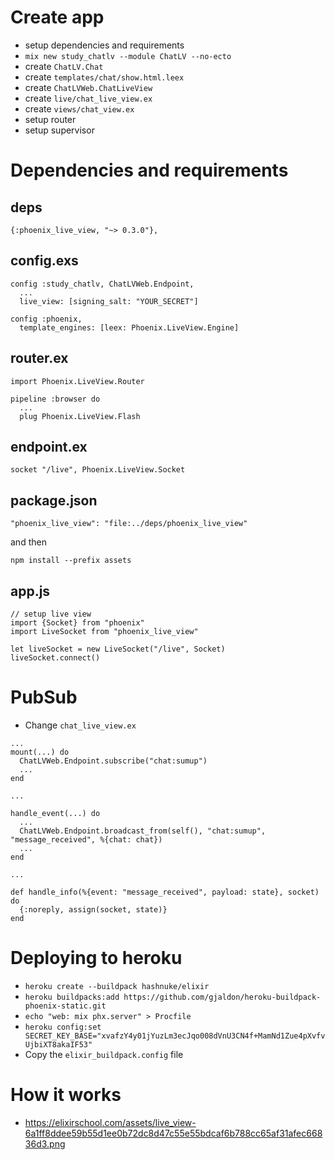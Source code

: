 # Create app

- setup dependencies and requirements
- `mix new study_chatlv --module ChatLV --no-ecto`
- create `ChatLV.Chat`
- create `templates/chat/show.html.leex`
- create `ChatLVWeb.ChatLiveView`
- create `live/chat_live_view.ex`
- create `views/chat_view.ex`
- setup router
- setup supervisor

# Dependencies and requirements

## deps

```
{:phoenix_live_view, "~> 0.3.0"},
```

## config.exs

```
config :study_chatlv, ChatLVWeb.Endpoint,
  ...
  live_view: [signing_salt: "YOUR_SECRET"]
```

```
config :phoenix,
  template_engines: [leex: Phoenix.LiveView.Engine]
```

## router.ex

```
import Phoenix.LiveView.Router

pipeline :browser do
  ...
  plug Phoenix.LiveView.Flash
```

## endpoint.ex

```
socket "/live", Phoenix.LiveView.Socket
```

## package.json

```
"phoenix_live_view": "file:../deps/phoenix_live_view"
```
and then
```
npm install --prefix assets
```

## app.js

```
// setup live view
import {Socket} from "phoenix"
import LiveSocket from "phoenix_live_view"

let liveSocket = new LiveSocket("/live", Socket)
liveSocket.connect()
```

# PubSub

- Change `chat_live_view.ex`

```
...
mount(...) do
  ChatLVWeb.Endpoint.subscribe("chat:sumup")
  ...
end

...

handle_event(...) do
  ...
  ChatLVWeb.Endpoint.broadcast_from(self(), "chat:sumup", "message_received", %{chat: chat})
  ...
end

...

def handle_info(%{event: "message_received", payload: state}, socket) do
  {:noreply, assign(socket, state)}
end
```


# Deploying to heroku

- `heroku create --buildpack hashnuke/elixir`
- `heroku buildpacks:add https://github.com/gjaldon/heroku-buildpack-phoenix-static.git`
- `echo "web: mix phx.server" > Procfile`
- `heroku config:set SECRET_KEY_BASE="xvafzY4y01jYuzLm3ecJqo008dVnU3CN4f+MamNd1Zue4pXvfvUjbiXT8akaIF53"`
- Copy the `elixir_buildpack.config` file

# How it works

- https://elixirschool.com/assets/live_view-6a1ff8ddee59b55d1ee0b72dc8d47c55e55bdcaf6b788cc65af31afec66836d3.png
